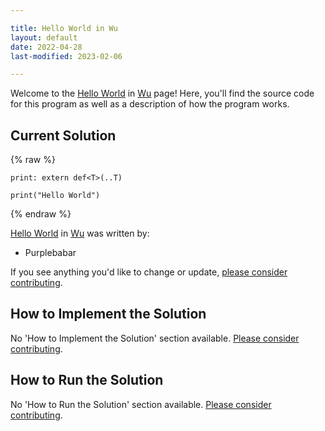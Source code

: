 ```yaml
---

title: Hello World in Wu
layout: default
date: 2022-04-28
last-modified: 2023-02-06

---
```


Welcome to the [Hello World](https://sampleprograms.io/projects/hello-world) in [Wu](https://sampleprograms.io/languages/wu) page! Here, you'll find the source code for this program as well as a description of how the program works.

## Current Solution

{% raw %}

```wu
print: extern def<T>(..T)

print("Hello World")
```

{% endraw %}

[Hello World](https://sampleprograms.io/projects/hello-world) in [Wu](https://sampleprograms.io/languages/wu) was written by:

- Purplebabar

If you see anything you'd like to change or update, [please consider contributing](https://github.com/TheRenegadeCoder/sample-programs).

## How to Implement the Solution

No 'How to Implement the Solution' section available. [Please consider contributing](https://github.com/TheRenegadeCoder/sample-programs-website).

## How to Run the Solution

No 'How to Run the Solution' section available. [Please consider contributing](https://github.com/TheRenegadeCoder/sample-programs-website).
